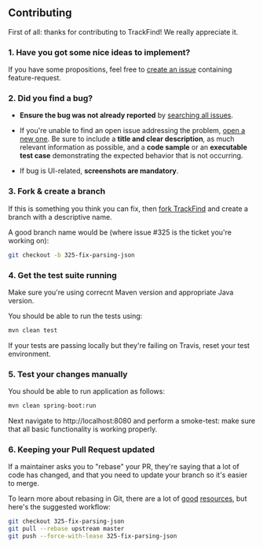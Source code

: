 ## Contributing

First of all: thanks for contributing to TrackFind! We really appreciate it.

### 1. Have you got some nice ideas to implement?

If you have some propositions, feel free to [create an issue](https://github.com/elixir-no-nels/trackfind/issues/new) containing feature-request.

### 2. Did you find a bug?

* **Ensure the bug was not already reported** by [searching all
  issues](https://github.com/elixir-no-nels/trackfind/issues?q=).

* If you're unable to find an open issue addressing the problem, [open a new
  one](https://github.com/elixir-no-nels/trackfind/issues/new).  Be sure to
  include a **title and clear description**, as much relevant information as
  possible, and a **code sample** or an **executable test case** demonstrating
  the expected behavior that is not occurring.

* If bug is UI-related, **screenshots are mandatory**.

### 3. Fork & create a branch

If this is something you think you can fix, then
[fork TrackFind](https://help.github.com/articles/fork-a-repo)
and create a branch with a descriptive name.

A good branch name would be (where issue #325 is the ticket you're working on):

```sh
git checkout -b 325-fix-parsing-json
```

### 4. Get the test suite running

Make sure you're using correcnt Maven version and appropriate Java version.

You should be able to run the tests using:

```sh
mvn clean test
```

If your tests are passing locally but they're failing on Travis, reset your test
environment.

### 5. Test your changes manually

You should be able to run application as follows:

```sh
mvn clean spring-boot:run
```

Next navigate to http://localhost:8080 and perform a smoke-test: make sure that all basic functionality is working properly.

### 6. Keeping your Pull Request updated

If a maintainer asks you to "rebase" your PR, they're saying that a lot of code
has changed, and that you need to update your branch so it's easier to merge.

To learn more about rebasing in Git, there are a lot of
[good](http://git-scm.com/book/en/Git-Branching-Rebasing)
[resources](https://help.github.com/articles/interactive-rebase),
but here's the suggested workflow:

```sh
git checkout 325-fix-parsing-json
git pull --rebase upstream master
git push --force-with-lease 325-fix-parsing-json
```
